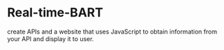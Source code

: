 # Real-time-BART
 create APIs and a website that uses JavaScript to obtain information from your API and display it to user.
